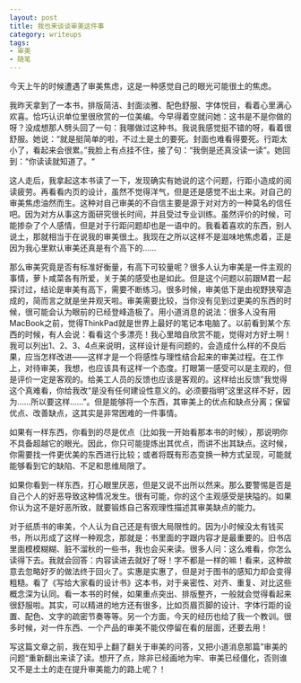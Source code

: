 ```yaml
---
layout: post
title: 我也来谈谈审美这件事
category: writeups
tags:
- 审美
- 随笔
---
```


今天上午的时候遭遇了审美焦虑，这是一种感觉自己的眼光可能很土的焦虑。

我昨天拿到了一本书，排版简洁、封面淡雅、配色舒服、字体悦目，看着心里满心欢喜。恰巧认识单位里很欣赏的一位美编。今早得着空就问她：这书是不是你做的呀？没成想那人劈头回了一句：我哪做过这种书。我说我感觉挺不错的呀，看着很舒服。她说：“就是挺简单的啦，不过土是土的要死。封面也难看得要死。行距太小了，看起来会很累。”我脸上有点挂不住，接了句：“我倒是还真没读一读”。她回到：“你读读就知道了。“

这人走后，我拿起这本书读了一下，发现确实有她说的这个问题，行距小造成的阅读疲劳。再看看内页的设计，虽然不觉得洋气，但是还是感觉不出土来。对自己的审美焦虑油然而生。这种对自己审美的不自信主要是源于对对方的一种莫名的信任吧。因为对方从事这方面研究很长时间，并且受过专业训练。虽然评价的时候，可能掺杂了个人感情，但是对于行距问题却也是一语中的。我看着喜欢的东西，别人说土，那就相当于在说我的审美很土。我现在之所以这样不是滋味地焦虑着，正是因为我心里默认审美还真是有个高下的……

那么审美究竟是否有标准好衡量，有高下可较量呢？很多人认为审美是一件主观的事情，萝卜咸菜各有所爱，关于美的感受也是如此。但是这个问题以前跟M君一起探讨过，结论是审美有高下，需要不断练习。很多时候，审美低下是由视野狭窄造成的，简而言之就是坐井观天啦。审美需要比较，当你没有见到过更美的东西的时候，很可能会认为眼前的已经登峰造极了。用小道消息的说法：很多人没有用MacBook之前，觉得ThinkPad就是世界上最好的笔记本电脑了。以前看到某个东西的时候，有人会说：看看这个多漂亮！我心里暗自欣赏不能，觉得对方好土啊！我可以列出1、2、3、4点来说明，这样设计是有问题的，会造成什么样的不良后果，应当怎样改进——这样才是一个将感性与理性结合起来的审美过程。在工作上，对待审美，我想，也应该具有这样一个态度。打眼第一感受可以是主观的，但是评价一定是客观的。给美工人员的反馈也应该是客观的。这样给出反馈”我觉得这个真难看，你给我改“是没有任何建设性意义的。必须要指明”这里这样不好，因为……所以要这样……”。但是能够将一个东西，其审美上的优点和缺点分离；保留优点、改善缺点，这其实是非常困难的一件事情。

如果有一样东西，你看到的尽是优点（比如我一开始看那本书的时候），那说明你不具备超越它的眼光。因此，你只可能提炼出其优点，而讲不出其缺点。这时候，你需要找一件更优美的东西进行比较；或者将既有形态变换一种方式呈现，可能就能够看到它的缺陷、不足和思维局限了。

如果你看到一样东西，打心眼里厌恶，但是又说不出所以然来。那么要警惕是否是自己个人的好恶导致这种情况发生。很有可能，你的这个主观感受是狭隘的。如果你认为这不是好恶所致，就要锻炼自己客观理性描述其审美缺点的能力。

对于纸质书的审美，个人认为自己还是有很大局限性的。因为小时候没太有钱买书，所以形成了这样一种观念，那就是：书里面的字跟内容才是最重要的。旧书店里面模模糊糊、脏不溜秋的一些书，我也会买来读。很多人问：这么难看，你怎么读得下去。我就会回答：内容读进去就好了呀！字不都是一样的嘛！看来，这种故意去忽略好歹的做法终于回火了。实惠是实惠了，但是对于图书的感知力却会变得粗糙。看了《写给大家看的设计书》这本书，对于亲密性、对齐、重复、对比这些概念深为认同。看一本书的时候，如果重点突出、排版整齐，一般就会觉得看起来很舒服啦。其实，可以精进的地方还有很多，比如页眉页脚的设计、字体行距的设置、配色、文字的疏密节奏等等。另一个方面，今天的经历也给了我一个教训。很多时候，对一件东西、一个产品的审美不能仅停留在看的层面，还要去用！

写这篇文章之前，我在知乎上翻了翻关于审美的问答，又把小道消息那篇”审美的问题“重新翻出来读了读。想开了点，除非已经画地为牢、审美已经僵化，否则谁又不是土土的走在提升审美能力的路上呢？！

